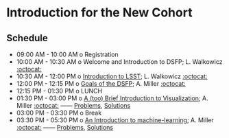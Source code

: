 # Introduction for the New Cohort

## Schedule

 * 09:00 AM - 10:00 AM  o  Registration
 * 10:00 AM - 10:30 AM  o  Welcome and Introduction to DSFP; L. Walkowicz [:octocat:](https://github.com/lmwalkowicz)
 * 10:30 AM - 12:00 PM  o  [Introduction to LSST](https://github.com/LSSTC-DSFP/LSSTC-DSFP-Sessions/blob/master/Session4/Day0/LSST_Overview.pdf); L. Walkowicz [:octocat:](https://github.com/lmwalkowicz)
 * 12:00 PM - 12:15 PM  o  [Goals of the DSFP](https://github.com/LSSTC-DSFP/LSSTC-DSFP-Sessions/blob/master/Session4/Day0/2017_09_Session4_DSFP_Goals.pdf); A. Miller [:octocat:](https://github.com/adamamiller)
 * 12:15 PM - 01:30 PM  o  LUNCH
 * 01:30 PM - 03:00 PM  o  [A (too) Brief Introduction to Visualization](https://github.com/LSSTC-DSFP/LSSTC-DSFP-Sessions/blob/master/Session4/Day0/2017_09_DSFP_BriefViz.pdf); A. Miller [:octocat:](https://github.com/adamamiller) —— [Problems](https://github.com/LSSTC-DSFP/LSSTC-DSFP-Sessions/blob/master/Session4/Day0/TooBriefVisualization.ipynb), [Solutions](https://github.com/LSSTC-DSFP/LSSTC-DSFP-Sessions/blob/master/Session4/Day0/TooBriefVizSolutions.ipynb)
 * 03:00 PM - 03:30 PM  o  Break
 * 03:30 PM - 05:30 PM  o  [An Introduction to machine-learning](https://github.com/LSSTC-DSFP/LSSTC-DSFP-Sessions/blob/master/Session4/Day0/2017_09_DSFP_BriefML.pdf); A. Miller [:octocat:](https://github.com/adamamiller) —— [Problems](https://github.com/LSSTC-DSFP/LSSTC-DSFP-Sessions/blob/master/Session4/Day0/TooBriefMachLearn.ipynb), [Solutions](https://github.com/LSSTC-DSFP/LSSTC-DSFP-Sessions/blob/master/Session4/Day0/TooBriefMLSolutions.ipynb)

